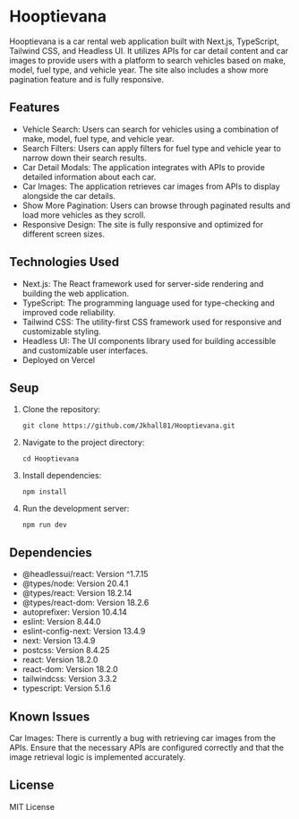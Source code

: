 # Hooptievana

Hooptievana is a car rental web application built with Next.js, TypeScript, Tailwind CSS, and Headless UI. It utilizes APIs for car detail content and car images to provide users with a platform to search vehicles based on make, model, fuel type, and vehicle year. The site also includes a show more pagination feature and is fully responsive.

## Features

- Vehicle Search: Users can search for vehicles using a combination of make, model, fuel type, and vehicle year.
- Search Filters: Users can apply filters for fuel type and vehicle year to narrow down their search results.
- Car Detail Modals: The application integrates with APIs to provide detailed information about each car.
- Car Images: The application retrieves car images from APIs to display alongside the car details.
- Show More Pagination: Users can browse through paginated results and load more vehicles as they scroll.
- Responsive Design: The site is fully responsive and optimized for different screen sizes.

## Technologies Used

- Next.js: The React framework used for server-side rendering and building the web application.
- TypeScript: The programming language used for type-checking and improved code reliability.
- Tailwind CSS: The utility-first CSS framework used for responsive and customizable styling.
- Headless UI: The UI components library used for building accessible and customizable user interfaces.
- Deployed on Vercel

## Seup

1. Clone the repository:

   ```
   git clone https://github.com/Jkhall81/Hooptievana.git
   ```

2. Navigate to the project directory:

   ```
   cd Hooptievana
   ```

3. Install dependencies:

   ```
   npm install
   ```

4. Run the development server:

   ```
   npm run dev
   ```

## Dependencies

- @headlessui/react: Version ^1.7.15
- @types/node: Version 20.4.1
- @types/react: Version 18.2.14
- @types/react-dom: Version 18.2.6
- autoprefixer: Version 10.4.14
- eslint: Version 8.44.0
- eslint-config-next: Version 13.4.9
- next: Version 13.4.9
- postcss: Version 8.4.25
- react: Version 18.2.0
- react-dom: Version 18.2.0
- tailwindcss: Version 3.3.2
- typescript: Version 5.1.6

## Known Issues

Car Images: There is currently a bug with retrieving car images from the APIs. Ensure that the necessary APIs are configured correctly and that the image retrieval logic is implemented accurately.

## License

MIT License
